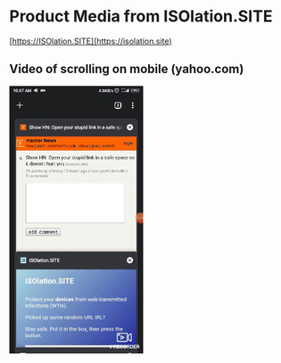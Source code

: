 # Product Media from ISOlation.SITE

[https://ISOlation.SITE](https://isolation.site)

## Video of scrolling on mobile (yahoo.com)

![Screencapture GIF of ISOlation.SITE scrolling yahoo.com](https://github.com/dosyago/ProductMedia/raw/master/ezgif-4-7fc77e8be436.gif)
